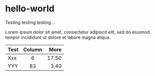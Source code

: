 # hello-world
Testing testing testing...

Lorem ipsum dolor sit amet, consectetur adipiscit elit, sed do eiusmod tempor incididunt ut dolore et labore magna aliqua.

Test | Column | More
--- | :---: | ---:
Xxx | 6 | 17,50
YYY | 83 | 3,40
